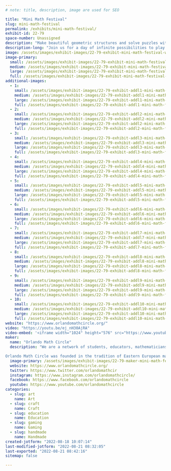 ```yaml
---
# note: title, description, image are used for SEO

title: "Mini Math Festival"
slug: mini-math-festival
permalink: /exhibits/mini-math-festival/
exhibit-id: 22-79
space-number: Unassigned
description: "Make beautiful geometric structures and solve puzzles with Orlando Math Circle facilitators."
description-long: "Join us for a day of infinite possibilities to play with math through puzzles, games and hands-on math art. Math festival is an event at which children and adults play with mathematics. There are numerous tables set up, each with a facilitator and a problem set, game, puzzle, or activity. Participants play and explore individually or in groups, share insights, and make discoveries."
image: /assets/images/exhibit-images/22-79-exhibit-mini-math-festival-winter-park-math-festival-postcard-large.png
image-primary: 
  small: /assets/images/exhibit-images/22-79-exhibit-mini-math-festival-winter-park-math-festival-postcard-small.png
  medium: /assets/images/exhibit-images/22-79-exhibit-mini-math-festival-winter-park-math-festival-postcard-medium.png
  large: /assets/images/exhibit-images/22-79-exhibit-mini-math-festival-winter-park-math-festival-postcard-large.png
  full: /assets/images/exhibit-images/22-79-exhibit-mini-math-festival-winter-park-math-festival-postcard-full.png
additional-images: 
  - 1:
    small: /assets/images/exhibit-images/22-79-exhibit-addl1-mini-math-festival-img-3249-small.png
    medium: /assets/images/exhibit-images/22-79-exhibit-addl1-mini-math-festival-img-3249-medium.png
    large: /assets/images/exhibit-images/22-79-exhibit-addl1-mini-math-festival-img-3249-large.png
    full: /assets/images/exhibit-images/22-79-exhibit-addl1-mini-math-festival-img-3249-full.png
  - 2:
    small: /assets/images/exhibit-images/22-79-exhibit-addl2-mini-math-festival-img-3252-small.jpg
    medium: /assets/images/exhibit-images/22-79-exhibit-addl2-mini-math-festival-img-3252-medium.jpg
    large: /assets/images/exhibit-images/22-79-exhibit-addl2-mini-math-festival-img-3252-large.jpg
    full: /assets/images/exhibit-images/22-79-exhibit-addl2-mini-math-festival-img-3252-full.jpg
  - 3:
    small: /assets/images/exhibit-images/22-79-exhibit-addl3-mini-math-festival-img-3275-small.jpg
    medium: /assets/images/exhibit-images/22-79-exhibit-addl3-mini-math-festival-img-3275-medium.jpg
    large: /assets/images/exhibit-images/22-79-exhibit-addl3-mini-math-festival-img-3275-large.jpg
    full: /assets/images/exhibit-images/22-79-exhibit-addl3-mini-math-festival-img-3275-full.jpg
  - 4:
    small: /assets/images/exhibit-images/22-79-exhibit-addl4-mini-math-festival-img-1678-small.jpg
    medium: /assets/images/exhibit-images/22-79-exhibit-addl4-mini-math-festival-img-1678-medium.jpg
    large: /assets/images/exhibit-images/22-79-exhibit-addl4-mini-math-festival-img-1678-large.jpg
    full: /assets/images/exhibit-images/22-79-exhibit-addl4-mini-math-festival-img-1678-full.jpg
  - 5:
    small: /assets/images/exhibit-images/22-79-exhibit-addl5-mini-math-festival-img-1685-small.jpg
    medium: /assets/images/exhibit-images/22-79-exhibit-addl5-mini-math-festival-img-1685-medium.jpg
    large: /assets/images/exhibit-images/22-79-exhibit-addl5-mini-math-festival-img-1685-large.jpg
    full: /assets/images/exhibit-images/22-79-exhibit-addl5-mini-math-festival-img-1685-full.jpg
  - 6:
    small: /assets/images/exhibit-images/22-79-exhibit-addl6-mini-math-festival-img-1692-small.jpg
    medium: /assets/images/exhibit-images/22-79-exhibit-addl6-mini-math-festival-img-1692-medium.jpg
    large: /assets/images/exhibit-images/22-79-exhibit-addl6-mini-math-festival-img-1692-large.jpg
    full: /assets/images/exhibit-images/22-79-exhibit-addl6-mini-math-festival-img-1692-full.jpg
  - 7:
    small: /assets/images/exhibit-images/22-79-exhibit-addl7-mini-math-festival-img-3298-2-small.jpg
    medium: /assets/images/exhibit-images/22-79-exhibit-addl7-mini-math-festival-img-3298-2-medium.jpg
    large: /assets/images/exhibit-images/22-79-exhibit-addl7-mini-math-festival-img-3298-2-large.jpg
    full: /assets/images/exhibit-images/22-79-exhibit-addl7-mini-math-festival-img-3298-2-full.jpg
  - 8:
    small: /assets/images/exhibit-images/22-79-exhibit-addl8-mini-math-festival-img-3309-small.jpg
    medium: /assets/images/exhibit-images/22-79-exhibit-addl8-mini-math-festival-img-3309-medium.jpg
    large: /assets/images/exhibit-images/22-79-exhibit-addl8-mini-math-festival-img-3309-large.jpg
    full: /assets/images/exhibit-images/22-79-exhibit-addl8-mini-math-festival-img-3309-full.jpg
  - 9:
    small: /assets/images/exhibit-images/22-79-exhibit-addl9-mini-math-festival-img-3312-small.jpg
    medium: /assets/images/exhibit-images/22-79-exhibit-addl9-mini-math-festival-img-3312-medium.jpg
    large: /assets/images/exhibit-images/22-79-exhibit-addl9-mini-math-festival-img-3312-large.jpg
    full: /assets/images/exhibit-images/22-79-exhibit-addl9-mini-math-festival-img-3312-full.jpg
  - 10:
    small: /assets/images/exhibit-images/22-79-exhibit-addl10-mini-math-festival-img-3315-1-small.jpg
    medium: /assets/images/exhibit-images/22-79-exhibit-addl10-mini-math-festival-img-3315-1-medium.jpg
    large: /assets/images/exhibit-images/22-79-exhibit-addl10-mini-math-festival-img-3315-1-large.jpg
    full: /assets/images/exhibit-images/22-79-exhibit-addl10-mini-math-festival-img-3315-1-full.jpg
website: "https://www.orlandomathcircle.org/"
video: "https://youtu.be/ej_nH30AjRA"
video-embed: '<iframe width="1024" height="576" src="https://www.youtube.com/embed/ej_nH30AjRA?feature=oembed" frameborder="0" allow="accelerometer; autoplay; clipboard-write; encrypted-media; gyroscope; picture-in-picture" allowfullscreen title="Orlando Math Circle"></iframe>'
maker: 
  name: "Orlando Math Circle"
  description: "We are a network of students, educators, mathematicians & STEM professionals that facilitate engaging math enrichment events and classes for local K-12 students in Florida. We focus on logic activities that promote creative problem solving & critical thinking.  We encourage people to play with mathematics and make mathematics their own by creating math stories, math art, doing math collaborations as well as exploring many other creative ways to enjoy the beauty of mathematics. Since the pandemic, we have broadened our reach to students that are far away because we now provide a variety of online classes and events.  We are now bringing back events like math festivals, workshops and our annual Girls’ Math Competition back in person. Orlando Math Circle together with University of Florida Math Circle and CYFAMAT have founded the Florida Math Circle Network to expand mathematics outreach and spread the joy of mathematics throughout the state of Florida.

Orlando Math Circle was founded in the tradition of Eastern European math circles where they have been part of the education culture for over a hundred years. Math circles were brought to the US in the 1990s by immigrants who wanted to provide a similar experience for their children. Now math circles can be found all over the United States, many affiliated with universities."
  image-primary: /assets/images/exhibit-images/22-79-maker-mini-math-festival-omc-logo-omc-medium.png
  website: https://www.orlandomathcircle.org/
  twitter: https://www.twitter.com/orlandomathcir
  instagram: https://www.instagram.com/orlandomathcircle/
  facebook: https://www.facebook.com/orlandomathcircle
  youtube: https://www.youtube.com/orlandomathcircle
categories: 
  - slug: art
    name: Art
  - slug: craft
    name: Craft
  - slug: education
    name: Education
  - slug: gaming
    name: Gaming
  - slug: handmade
    name: Handmade
created-jotform: "2022-08-18 10:07:14"
last-modified-jotform: "2022-08-21 08:32:05"
last-exported: "2022-08-21 08:42:16"
sitemap: false

---
```

